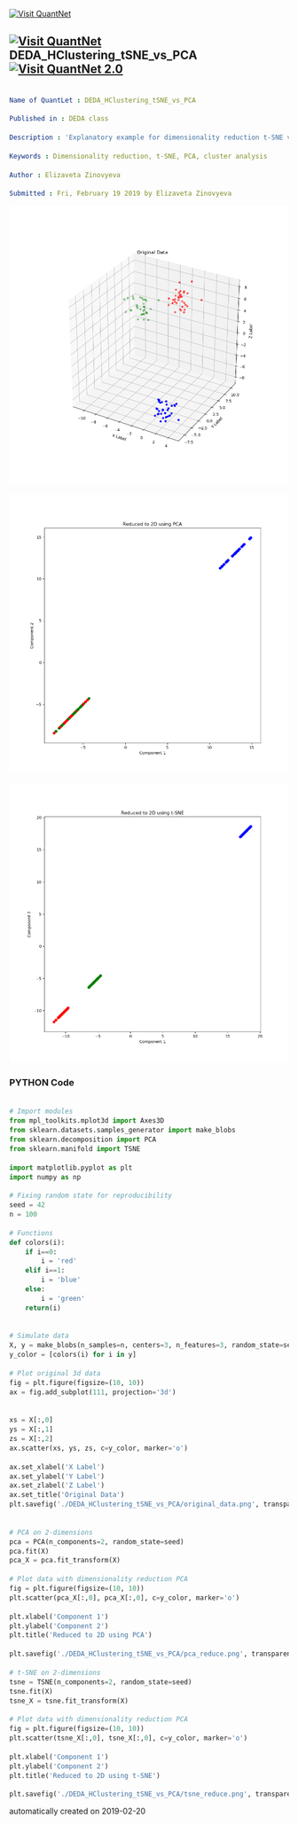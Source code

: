 [<img src="https://github.com/QuantLet/Styleguide-and-FAQ/blob/master/pictures/banner.png" width="888" alt="Visit QuantNet">](http://quantlet.de/)

## [<img src="https://github.com/QuantLet/Styleguide-and-FAQ/blob/master/pictures/qloqo.png" alt="Visit QuantNet">](http://quantlet.de/) **DEDA_HClustering_tSNE_vs_PCA** [<img src="https://github.com/QuantLet/Styleguide-and-FAQ/blob/master/pictures/QN2.png" width="60" alt="Visit QuantNet 2.0">](http://quantlet.de/)

```yaml

Name of QuantLet : DEDA_HClustering_tSNE_vs_PCA

Published in : DEDA class

Description : 'Explanatory example for dimensionality reduction t-SNE vs PCA accompanying the hierarchical clustering project'

Keywords : Dimensionality reduction, t-SNE, PCA, cluster analysis

Author : Elizaveta Zinovyeva

Submitted : Fri, February 19 2019 by Elizaveta Zinovyeva

```

![Picture1](original_data.png)

![Picture2](pca_reduce.png)

![Picture3](tsne_reduce.png)

### PYTHON Code
```python

# Import modules
from mpl_toolkits.mplot3d import Axes3D
from sklearn.datasets.samples_generator import make_blobs
from sklearn.decomposition import PCA
from sklearn.manifold import TSNE

import matplotlib.pyplot as plt
import numpy as np

# Fixing random state for reproducibility
seed = 42
n = 100

# Functions
def colors(i):
    if i==0:
        i = 'red'
    elif i==1:
        i = 'blue'
    else:
        i = 'green'
    return(i)


# Simulate data
X, y = make_blobs(n_samples=n, centers=3, n_features=3, random_state=seed)
y_color = [colors(i) for i in y]

# Plot original 3d data
fig = plt.figure(figsize=(10, 10))
ax = fig.add_subplot(111, projection='3d')


xs = X[:,0]
ys = X[:,1]
zs = X[:,2]
ax.scatter(xs, ys, zs, c=y_color, marker='o')

ax.set_xlabel('X Label')
ax.set_ylabel('Y Label')
ax.set_zlabel('Z Label')
ax.set_title('Original Data')
plt.savefig('./DEDA_HClustering_tSNE_vs_PCA/original_data.png', transparent=True)


# PCA on 2-dimensions
pca = PCA(n_components=2, random_state=seed)
pca.fit(X)
pca_X = pca.fit_transform(X)

# Plot data with dimensionality reduction PCA
fig = plt.figure(figsize=(10, 10))
plt.scatter(pca_X[:,0], pca_X[:,0], c=y_color, marker='o')

plt.xlabel('Component 1')
plt.ylabel('Component 2')
plt.title('Reduced to 2D using PCA')

plt.savefig('./DEDA_HClustering_tSNE_vs_PCA/pca_reduce.png', transparent=True)

# t-SNE on 2-dimensions
tsne = TSNE(n_components=2, random_state=seed)
tsne.fit(X)
tsne_X = tsne.fit_transform(X)

# Plot data with dimensionality reduction PCA
fig = plt.figure(figsize=(10, 10))
plt.scatter(tsne_X[:,0], tsne_X[:,0], c=y_color, marker='o')

plt.xlabel('Component 1')
plt.ylabel('Component 2')
plt.title('Reduced to 2D using t-SNE')

plt.savefig('./DEDA_HClustering_tSNE_vs_PCA/tsne_reduce.png', transparent=True)
```

automatically created on 2019-02-20